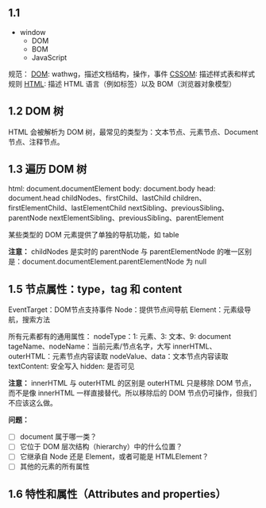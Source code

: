 
## 1.1 
- window
  - DOM
  - BOM
  - JavaScript

规范：
[DOM](https://dom.spec.whatwg.org/): wathwg，描述文档结构，操作，事件
[CSSOM](https://www.w3.org/TR/cssom-1/): 描述样式表和样式规则
[HTML](https://html.spec.whatwg.org/): 描述 HTML 语言（例如标签）以及 BOM（浏览器对象模型）

## 1.2 DOM 树
HTML 会被解析为 DOM 树，最常见的类型为：文本节点、元素节点、Document节点、注释节点。

## 1.3 遍历 DOM 树
html: document.documentElement
body: document.body
head: document.head
childNodes、firstChild、lastChild
children、firstElementChild、lastElementChild
nextSibling、previousSibling、parentNode
nextElementSibling、previousSibling、parentElement

某些类型的 DOM 元素提供了单独的导航功能，如 table

**注意：**
childNodes 是实时的
parentNode 与 parentElementNode 的唯一区别是：document.documentElement.parentElementNode 为 null


## 1.5 节点属性：type，tag 和 content
EventTarget：DOM节点支持事件
Node：提供节点间导航
Element：元素级导航，搜索方法

所有元素都有的通用属性：
nodeType：1: 元素、3: 文本、9: document
tageName、nodeName：当前元素/节点名字，大写
innerHTML、outerHTML：元素节点内容读取
nodeValue、data：文本节点内容读取
textContent: 安全写入
hidden: 是否可见


**注意：**
innerHTML 与 outerHTML 的区别是 outerHTML 只是移除 DOM 节点，而不是像 innerHTML 一样直接替代。所以移除后的 DOM 节点仍可操作，但我们不应该这么做。

**问题：**
- [ ] document 属于哪一类？
- [ ] 它位于 DOM 层次结构（hierarchy）中的什么位置？
- [ ] 它继承自 Node 还是 Element，或者可能是 HTMLElement？
- [ ] 其他的元素的所有属性

## 1.6 特性和属性（Attributes and properties）